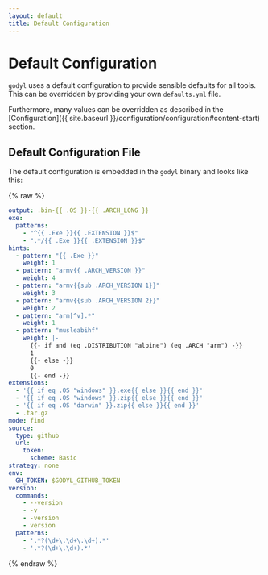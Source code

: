 ```yaml
---
layout: default
title: Default Configuration
---
```


# Default Configuration

`godyl` uses a default configuration to provide sensible defaults for all tools. This can be overridden by providing your own `defaults.yml` file.

Furthermore, many values can be overridden as described in the [Configuration]({{ site.baseurl }}/configuration/configuration#content-start) section.

## Default Configuration File

The default configuration is embedded in the `godyl` binary and looks like this:

{% raw  %}

```yaml
output: .bin-{{ .OS }}-{{ .ARCH_LONG }}
exe:
  patterns:
    - "^{{ .Exe }}{{ .EXTENSION }}$"
    - ".*/{{ .Exe }}{{ .EXTENSION }}$"
hints:
  - pattern: "{{ .Exe }}"
    weight: 1
  - pattern: "armv{{ .ARCH_VERSION }}"
    weight: 4
  - pattern: "armv{{sub .ARCH_VERSION 1}}"
    weight: 3
  - pattern: "armv{{sub .ARCH_VERSION 2}}"
    weight: 2
  - pattern: "arm[^v].*"
    weight: 1
  - pattern: "musleabihf"
    weight: |-
      {{- if and (eq .DISTRIBUTION "alpine") (eq .ARCH "arm") -}}
      1
      {{- else -}}
      0
      {{- end -}}
extensions:
  - '{{ if eq .OS "windows" }}.exe{{ else }}{{ end }}'
  - '{{ if eq .OS "windows" }}.zip{{ else }}{{ end }}'
  - '{{ if eq .OS "darwin" }}.zip{{ else }}{{ end }}'
  - .tar.gz
mode: find
source:
  type: github
  url:
    token:
      scheme: Basic
strategy: none
env:
  GH_TOKEN: $GODYL_GITHUB_TOKEN
version:
  commands:
    - --version
    - -v
    - -version
    - version
  patterns:
    - '.*?(\d+\.\d+\.\d+).*'
    - '.*?(\d+\.\d+).*'
```

{% endraw  %}

